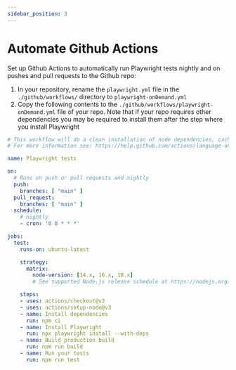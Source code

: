 ```yaml
---
sidebar_position: 3
---
```


# Automate Github Actions

Set up Github Actions to automatically run Playwright tests nightly and on pushes and pull requests to the Github repo:

1. In your repository, rename the `playwright.yml` file in the `./github/workflows/` directory to `playwright-onDemand.yml`
1. Copy the following contents to the `./github/workflows/playwright-onDemand.yml` file of your repo. Note that if your repo requires other dependencies you may be required to install them after the step where you install Playwright

```yaml
# This workflow will do a clean installation of node dependencies, cache/restore them, build the source code and run tests across different versions of node
# For more information see: https://help.github.com/actions/language-and-framework-guides/using-nodejs-with-github-actions

name: Playwright tests

on:
  # Runs on push or pull requests and nightly
  push:
    branches: [ "main" ]
  pull_request:
    branches: [ "main" ]
  schedule: 
    # nightly
    - cron: '0 0 * * *'

jobs:
  test:
    runs-on: ubuntu-latest

    strategy:
      matrix:
        node-version: [14.x, 16.x, 18.x]
        # See supported Node.js release schedule at https://nodejs.org/en/about/releases/

    steps:
    - uses: actions/checkout@v3
    - uses: actions/setup-node@v3
    - name: Install dependencies
      run: npm ci
    - name: Install Playwright
      run: npx playwright install --with-deps
    - name: Build production build
      run: npm run build
    - name: Run your tests
      run: npm run test

```